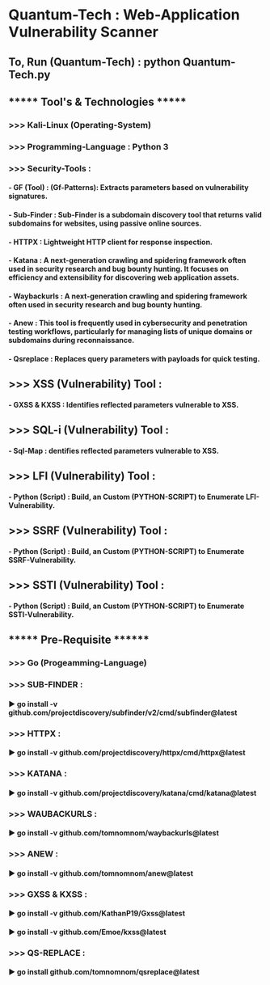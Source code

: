 # Quantum-Tech : Web-Application Vulnerability Scanner

## To, Run (Quantum-Tech) : python Quantum-Tech.py

## ***** Tool's & Technologies *****

### >>> Kali-Linux (Operating-System)

### >>> Programming-Language : Python 3

### >>> Security-Tools :
#### - GF (Tool) : (Gf-Patterns): Extracts parameters based on vulnerability signatures.
#### - Sub-Finder : Sub-Finder is a subdomain discovery tool that returns valid subdomains for websites, using passive online sources.
#### - HTTPX : Lightweight HTTP client for response inspection.
#### - Katana : A next-generation crawling and spidering framework often used in security research and bug bounty hunting. It focuses on efficiency and extensibility for discovering web application assets.
#### - Waybackurls : A next-generation crawling and spidering framework often used in security research and bug bounty hunting.
#### - Anew : This tool is frequently used in cybersecurity and penetration testing workflows, particularly for managing lists of unique domains or subdomains during reconnaissance.
#### - Qsreplace : Replaces query parameters with payloads for quick testing.

## >>> XSS (Vulnerability) Tool :
#### - GXSS & KXSS : Identifies reflected parameters vulnerable to XSS.

## >>> SQL-i (Vulnerability) Tool :
#### - Sql-Map : dentifies reflected parameters vulnerable to XSS.

## >>> LFI (Vulnerability) Tool :
#### - Python (Script) : Build, an Custom (PYTHON-SCRIPT) to Enumerate LFI-Vulnerability.

## >>> SSRF (Vulnerability) Tool : 
#### - Python (Script) : Build, an Custom (PYTHON-SCRIPT) to Enumerate SSRF-Vulnerability.

## >>> SSTI (Vulnerability) Tool :
#### - Python (Script) : Build, an Custom (PYTHON-SCRIPT) to Enumerate SSTI-Vulnerability.

## ***** Pre-Requisite ******

### >>> Go (Progeamming-Language)

### >>> SUB-FINDER :
#### ▶ go install -v github.com/projectdiscovery/subfinder/v2/cmd/subfinder@latest

### >>> HTTPX :
#### ▶ go install -v github.com/projectdiscovery/httpx/cmd/httpx@latest

### >>> KATANA : 
#### ▶ go install -v github.com/projectdiscovery/katana/cmd/katana@latest

### >>> WAUBACKURLS :
#### ▶ go install -v github.com/tomnomnom/waybackurls@latest

### >>> ANEW : 
#### ▶ go install -v github.com/tomnomnom/anew@latest

### >>> GXSS & KXSS : 
#### ▶ go install -v github.com/KathanP19/Gxss@latest
#### ▶ go install -v github.com/Emoe/kxss@latest

### >>> QS-REPLACE :
#### ▶ go install github.com/tomnomnom/qsreplace@latest
